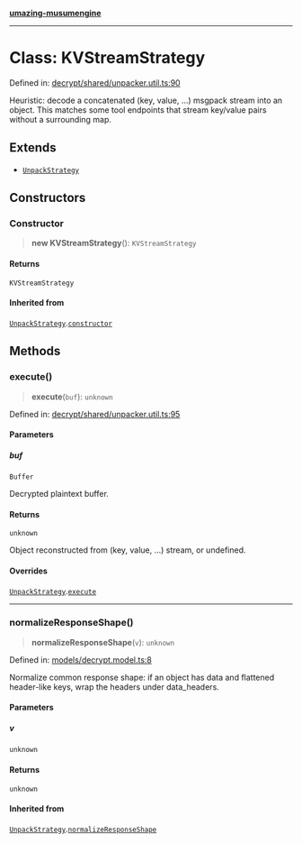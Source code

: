 [**umazing-musumengine**](../../README.md)

***

# Class: KVStreamStrategy

Defined in: [decrypt/shared/unpacker.util.ts:90](https://github.com/davinidae/umazing-musumengine/blob/e099ae72d04c46726039e2dd238802d266be3d5f/src/decrypt/shared/unpacker.util.ts#L90)

Heuristic: decode a concatenated (key, value, ...) msgpack stream into an object.
This matches some tool endpoints that stream key/value pairs without a surrounding map.

## Extends

- [`UnpackStrategy`](UnpackStrategy.md)

## Constructors

### Constructor

> **new KVStreamStrategy**(): `KVStreamStrategy`

#### Returns

`KVStreamStrategy`

#### Inherited from

[`UnpackStrategy`](UnpackStrategy.md).[`constructor`](UnpackStrategy.md#constructor)

## Methods

### execute()

> **execute**(`buf`): `unknown`

Defined in: [decrypt/shared/unpacker.util.ts:95](https://github.com/davinidae/umazing-musumengine/blob/e099ae72d04c46726039e2dd238802d266be3d5f/src/decrypt/shared/unpacker.util.ts#L95)

#### Parameters

##### buf

`Buffer`

Decrypted plaintext buffer.

#### Returns

`unknown`

Object reconstructed from (key, value, ...) stream, or undefined.

#### Overrides

[`UnpackStrategy`](UnpackStrategy.md).[`execute`](UnpackStrategy.md#execute)

***

### normalizeResponseShape()

> **normalizeResponseShape**(`v`): `unknown`

Defined in: [models/decrypt.model.ts:8](https://github.com/davinidae/umazing-musumengine/blob/e099ae72d04c46726039e2dd238802d266be3d5f/src/models/decrypt.model.ts#L8)

Normalize common response shape: if an object has data and flattened header-like keys,
wrap the headers under data_headers.

#### Parameters

##### v

`unknown`

#### Returns

`unknown`

#### Inherited from

[`UnpackStrategy`](UnpackStrategy.md).[`normalizeResponseShape`](UnpackStrategy.md#normalizeresponseshape)

